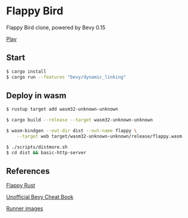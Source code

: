 # Flappy Bird

Flappy Bird clone, powered by Bevy 0.15

[Play](https://recruiter-magnet.lukeyoo.fyi/games/flappy)

## Start

```sh
$ cargo install
$ cargo run --features "bevy/dynamic_linking"
```

## Deploy in wasm

```sh
$ rustup target add wasm32-unknown-unknown
```

```sh
$ cargo build --release --target wasm32-unknown-unknown

$ wasm-bindgen --out-dir dist --out-name flappy \
    --target web target/wasm32-unknown-unknown/release/flappy.wasm

$ ./scripts/distmore.sh
$ cd dist && basic-http-server
```

## References

[Flappy Rust](https://www.rustfinity.com/tutorials/flappy-rust/)

[Unofficial Bevy Cheat Book](https://bevy-cheatbook.github.io/platforms/wasm.html)

[Runner images](https://github.com/actions/runner-images/tree/main/images)
